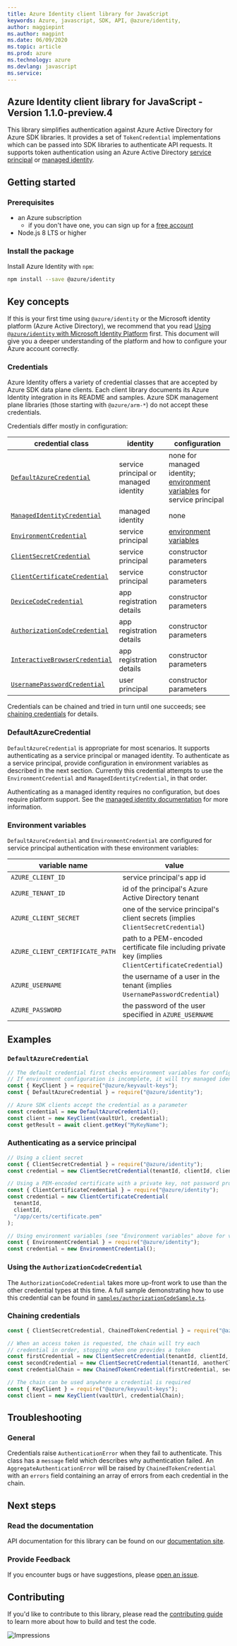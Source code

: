 ```yaml
---
title: Azure Identity client library for JavaScript
keywords: Azure, javascript, SDK, API, @azure/identity, 
author: maggiepint
ms.author: magpint
ms.date: 06/09/2020
ms.topic: article
ms.prod: azure
ms.technology: azure
ms.devlang: javascript
ms.service: 
---
```


## Azure Identity client library for JavaScript - Version 1.1.0-preview.4 


This library simplifies authentication against Azure Active Directory for Azure SDK libraries.
It provides a set of `TokenCredential` implementations which can be passed into SDK libraries
to authenticate API requests. It supports token authentication using an Azure Active Directory [service principal](https://docs.microsoft.com/en-us/cli/azure/create-an-azure-service-principal-azure-cli) or [managed identity](https://docs.microsoft.com/en-us/azure/active-directory/managed-identities-azure-resources/overview).

## Getting started

### Prerequisites

- an Azure subscription
  - if you don't have one, you can sign up for a [free account](https://azure.microsoft.com/free/)
- Node.js 8 LTS or higher

### Install the package

Install Azure Identity with `npm`:

```sh
npm install --save @azure/identity
```

## Key concepts

If this is your first time using `@azure/identity` or the Microsoft identity platform (Azure Active Directory), we recommend that you read [Using `@azure/identity` with Microsoft Identity Platform](/documentation/using-azure-identity.md) first. This document will give you a deeper understanding of the platform and how to configure your Azure account correctly.

### Credentials

Azure Identity offers a variety of credential classes that are accepted by Azure SDK data plane clients. Each client library documents its Azure Identity integration in its README and samples. Azure SDK management plane libraries (those starting with `@azure/arm-*`) do not accept these credentials.

Credentials differ mostly in configuration:

| credential class                    | identity                              | configuration                                                                                    |
| ----------------------------------- | ------------------------------------- | ------------------------------------------------------------------------------------------------ |
| [`DefaultAzureCredential`][1]       | service principal or managed identity | none for managed identity; [environment variables](#environment-variables) for service principal |
| [`ManagedIdentityCredential`][2]    | managed identity                      | none                                                                                             |
| [`EnvironmentCredential`][3]        | service principal                     | [environment variables](#environment-variables)                                                  |
| [`ClientSecretCredential`][4]       | service principal                     | constructor parameters                                                                           |
| [`ClientCertificateCredential`][5]  | service principal                     | constructor parameters                                                                           |
| [`DeviceCodeCredential`][6]         | app registration details              | constructor parameters                                                                           |
| [`AuthorizationCodeCredential`][7]  | app registration details              | constructor parameters                                                                           |
| [`InteractiveBrowserCredential`][8] | app registration details              | constructor parameters                                                                           |
| [`UsernamePasswordCredential`][9]   | user principal                        | constructor parameters                                                                           |

Credentials can be chained and tried in turn until one succeeds; see [chaining credentials](#chaining-credentials) for details.

### DefaultAzureCredential

`DefaultAzureCredential` is appropriate for most scenarios. It supports authenticating as a service principal or managed identity. To authenticate as a service principal, provide configuration in environment variables as described in the next section. Currently this credential attempts to use the `EnvironmentCredential` and `ManagedIdentityCredential`, in that order.

Authenticating as a managed identity requires no configuration, but does require platform support. See the [managed identity documentation](https://docs.microsoft.com/en-us/azure/active-directory/managed-identities-azure-resources/services-support-managed-identities) for more information.

### Environment variables

`DefaultAzureCredential` and `EnvironmentCredential` are configured for service principal authentication with these environment variables:

| variable name                   | value                                                                                                |
| ------------------------------- | ---------------------------------------------------------------------------------------------------- |
| `AZURE_CLIENT_ID`               | service principal's app id                                                                           |
| `AZURE_TENANT_ID`               | id of the principal's Azure Active Directory tenant                                                  |
| `AZURE_CLIENT_SECRET`           | one of the service principal's client secrets (implies `ClientSecretCredential`)                     |
| `AZURE_CLIENT_CERTIFICATE_PATH` | path to a PEM-encoded certificate file including private key (implies `ClientCertificateCredential`) |
| `AZURE_USERNAME`                | the username of a user in the tenant (implies `UsernamePasswordCredential`)                          |
| `AZURE_PASSWORD`                | the password of the user specified in `AZURE_USERNAME`                                               |

## Examples

### `DefaultAzureCredential`

```javascript
// The default credential first checks environment variables for configuration as described above.
// If environment configuration is incomplete, it will try managed identity.
const { KeyClient } = require("@azure/keyvault-keys");
const { DefaultAzureCredential } = require("@azure/identity");

// Azure SDK clients accept the credential as a parameter
const credential = new DefaultAzureCredential();
const client = new KeyClient(vaultUrl, credential);
const getResult = await client.getKey("MyKeyName");
```

### Authenticating as a service principal

```javascript
// Using a client secret
const { ClientSecretCredential } = require("@azure/identity");
const credential = new ClientSecretCredential(tenantId, clientId, clientSecret);

// Using a PEM-encoded certificate with a private key, not password protected
const { ClientCertificateCredential } = require("@azure/identity");
const credential = new ClientCertificateCredential(
  tenantId,
  clientId,
  "/app/certs/certificate.pem"
);

// Using environment variables (see "Environment variables" above for variable names)
const { EnvironmentCredential } = require("@azure/identity");
const credential = new EnvironmentCredential();
```

### Using the `AuthorizationCodeCredential`

The `AuthorizationCodeCredential` takes more up-front work to use than the other credential types at this time. A full sample demonstrating how to use this credential can be found in [`samples/authorizationCodeSample.ts`](https://github.com/Azure/azure-sdk-for-js/tree/d678c900664d3d1733b596d5831b80f88cf5ac9f/sdk/identity/identity/samples/authorizationCodeSample.ts).

### Chaining credentials

```javascript
const { ClientSecretCredential, ChainedTokenCredential } = require("@azure/identity");

// When an access token is requested, the chain will try each
// credential in order, stopping when one provides a token
const firstCredential = new ClientSecretCredential(tenantId, clientId, clientSecret);
const secondCredential = new ClientSecretCredential(tenantId, anotherClientId, anotherSecret);
const credentialChain = new ChainedTokenCredential(firstCredential, secondCredential);

// The chain can be used anywhere a credential is required
const { KeyClient } = require("@azure/keyvault-keys");
const client = new KeyClient(vaultUrl, credentialChain);
```

## Troubleshooting

### General

Credentials raise `AuthenticationError` when they fail to authenticate. This class has a `message` field which describes why authentication failed. An `AggregateAuthenticationError` will be raised by `ChainedTokenCredential` with an `errors` field containing an array of errors from each credential in the chain.

## Next steps

### Read the documentation

API documentation for this library can be found on our [documentation site](https://docs.microsoft.com/javascript/api/@azure/identity).

### Provide Feedback

If you encounter bugs or have suggestions, please [open an issue](https://github.com/Azure/azure-sdk-for-js/issues).

## Contributing

If you'd like to contribute to this library, please read the [contributing guide](https://github.com/Azure/azure-sdk-for-js/blob/master/CONTRIBUTING.md) to learn more about how to build and test the code.

[1]: https://azuresdkdocs.blob.core.windows.net/$web/javascript/azure-identity/1.0.0/classes/defaultazurecredential.html
[2]: https://azuresdkdocs.blob.core.windows.net/$web/javascript/azure-identity/1.0.0/classes/managedidentitycredential.html
[3]: https://azuresdkdocs.blob.core.windows.net/$web/javascript/azure-identity/1.0.0/classes/environmentcredential.html
[4]: https://azuresdkdocs.blob.core.windows.net/$web/javascript/azure-identity/1.0.0/classes/clientsecretcredential.html
[5]: https://azuresdkdocs.blob.core.windows.net/$web/javascript/azure-identity/1.0.0/classes/clientcertificatecredential.html
[6]: https://azuresdkdocs.blob.core.windows.net/$web/javascript/azure-identity/1.0.0/classes/devicecodecredential.html
[7]: https://azuresdkdocs.blob.core.windows.net/$web/javascript/azure-identity/1.0.0/classes/authorizationcodecredential.html
[8]: https://azuresdkdocs.blob.core.windows.net/$web/javascript/azure-identity/1.0.0/classes/interactivebrowsercredential.html
[9]: https://azuresdkdocs.blob.core.windows.net/$web/javascript/azure-identity/1.0.0/classes/usernamepasswordcredential.html

![Impressions](https://azure-sdk-impressions.azurewebsites.net/api/impressions/azure-sdk-for-js%2Fsdk%2Fidentity%2Fidentity%2FREADME.png)

